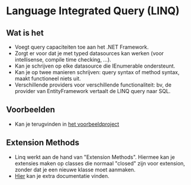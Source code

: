 # Language Integrated Query (LINQ) ##

## Wat is het ##

* Voegt query capaciteiten toe aan het .NET Framework.
* Zorgt er voor dat je met typed datasources kan werken (voor intellisense, compile time checking, ...).
* Kan je schrijven op elke datasource die IEnumerable<T> ondersteunt.
* Kan je op twee manieren schrijven: query syntax of method syntax, maakt functioneel niets uit.
* Verschillende providers voor verschillende functionaliteit: bv, de provider van EntityFramework vertaalt de LINQ query naar SQL.

## Voorbeelden ##

* Kan je terugvinden in [het voorbeeldproject](./IntroLinq)</a>

## Extension Methods ##

* Linq werkt aan de hand van "Extension Methods". Hiermee kan je extensies maken op classes die normaal "closed" zijn voor extension, zonder dat je een nieuwe klasse moet aanmaken.
* [Hier](https://docs.microsoft.com/en-us/dotnet/csharp/programming-guide/classes-and-structs/extension-methods) kan je extra documentatie vinden.
